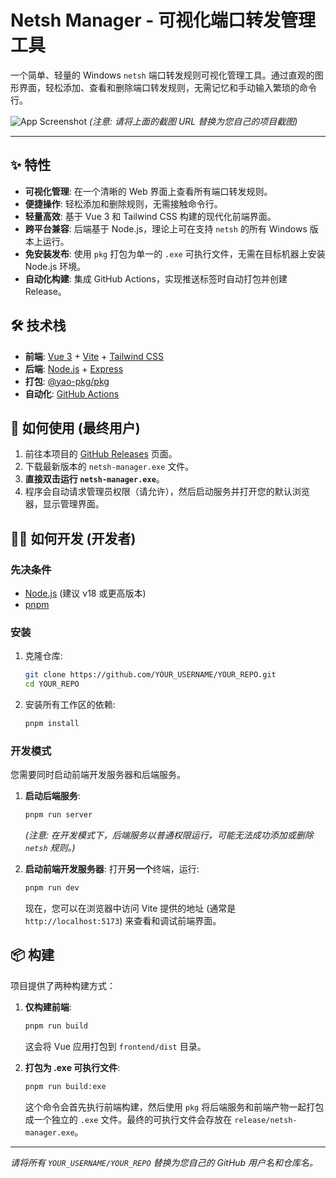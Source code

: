 <!--
 * @Author: xiawang1024
 * @Date: 2025-06-23 14:04:08
 * @LastEditTime: 2025-06-23 14:04:23
 * @LastEditors: xiawang1024
 * @Description: 
 * @FilePath: \NetshManager\README.md
 * 工作，生活，健康
-->
# Netsh Manager - 可视化端口转发管理工具

一个简单、轻量的 Windows `netsh` 端口转发规则可视化管理工具。通过直观的图形界面，轻松添加、查看和删除端口转发规则，无需记忆和手动输入繁琐的命令行。

![App Screenshot](https://user-images.githubusercontent.com/YOUR_USERNAME/YOUR_REPO/assets/placeholder.png)
*(注意: 请将上面的截图 URL 替换为您自己的项目截图)*

---

## ✨ 特性

- **可视化管理**: 在一个清晰的 Web 界面上查看所有端口转发规则。
- **便捷操作**: 轻松添加和删除规则，无需接触命令行。
- **轻量高效**: 基于 Vue 3 和 Tailwind CSS 构建的现代化前端界面。
- **跨平台兼容**: 后端基于 Node.js，理论上可在支持 `netsh` 的所有 Windows 版本上运行。
- **免安装发布**: 使用 `pkg` 打包为单一的 `.exe` 可执行文件，无需在目标机器上安装 Node.js 环境。
- **自动化构建**: 集成 GitHub Actions，实现推送标签时自动打包并创建 Release。

## 🛠️ 技术栈

- **前端**: [Vue 3](https://vuejs.org/) + [Vite](https://vitejs.dev/) + [Tailwind CSS](https://tailwindcss.com/)
- **后端**: [Node.js](https://nodejs.org/) + [Express](https://expressjs.com/)
- **打包**: [@yao-pkg/pkg](https://github.com/yao-pkg/pkg)
- **自动化**: [GitHub Actions](https://github.com/features/actions)

## 🚀 如何使用 (最终用户)

1. 前往本项目的 [GitHub Releases](https://github.com/YOUR_USERNAME/YOUR_REPO/releases) 页面。
2. 下载最新版本的 `netsh-manager.exe` 文件。
3. **直接双击运行 `netsh-manager.exe`**。
4. 程序会自动请求管理员权限（请允许），然后启动服务并打开您的默认浏览器，显示管理界面。

## 🧑‍💻 如何开发 (开发者)

### 先决条件

- [Node.js](https://nodejs.org/en/download/) (建议 v18 或更高版本)
- [pnpm](https://pnpm.io/installation)

### 安装

1. 克隆仓库:

    ```bash
    git clone https://github.com/YOUR_USERNAME/YOUR_REPO.git
    cd YOUR_REPO
    ```

2. 安装所有工作区的依赖:

    ```bash
    pnpm install
    ```

### 开发模式

您需要同时启动前端开发服务器和后端服务。

1. **启动后端服务**:

    ```bash
    pnpm run server
    ```

    *(注意: 在开发模式下，后端服务以普通权限运行，可能无法成功添加或删除 `netsh` 规则。)*

2. **启动前端开发服务器**:
    打开**另一个**终端，运行:

    ```bash
    pnpm run dev
    ```

    现在，您可以在浏览器中访问 Vite 提供的地址 (通常是 `http://localhost:5173`) 来查看和调试前端界面。

## 📦 构建

项目提供了两种构建方式：

1. **仅构建前端**:

    ```bash
    pnpm run build
    ```

    这会将 Vue 应用打包到 `frontend/dist` 目录。

2. **打包为 .exe 可执行文件**:

    ```bash
    pnpm run build:exe
    ```

    这个命令会首先执行前端构建，然后使用 `pkg` 将后端服务和前端产物一起打包成一个独立的 `.exe` 文件。最终的可执行文件会存放在 `release/netsh-manager.exe`。

---

*请将所有 `YOUR_USERNAME/YOUR_REPO` 替换为您自己的 GitHub 用户名和仓库名。*

